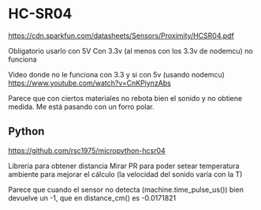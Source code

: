 # HC-SR04
https://cdn.sparkfun.com/datasheets/Sensors/Proximity/HCSR04.pdf

Obligatorio usarlo con 5V
Con 3.3v (al menos con los 3.3v de nodemcu) no funciona

Video donde no le funciona con 3.3 y si con 5v (usando nodemcu)
https://www.youtube.com/watch?v=CnKPiynzAbs

Parece que con ciertos materiales no rebota bien el sonido y no obtiene medida.
Me está pasando con un forro polar.


## Python
https://github.com/rsc1975/micropython-hcsr04

Libreria para obtener distancia
Mirar PR para poder setear temperatura ambiente para mejorar el cálculo (la velocidad del sonido varía con la T)


Parece que cuando el sensor no detecta (machine.time_pulse_us()) bien devuelve un -1, que en distance_cm() es -0.0171821
